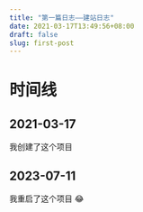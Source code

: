 ```yaml
---
title: "第一篇日志——建站日志"
date: 2021-03-17T13:49:56+08:00
draft: false
slug: first-post
---
```

# 时间线

## 2021-03-17 

我创建了这个项目

## 2023-07-11

我重启了这个项目 😂
